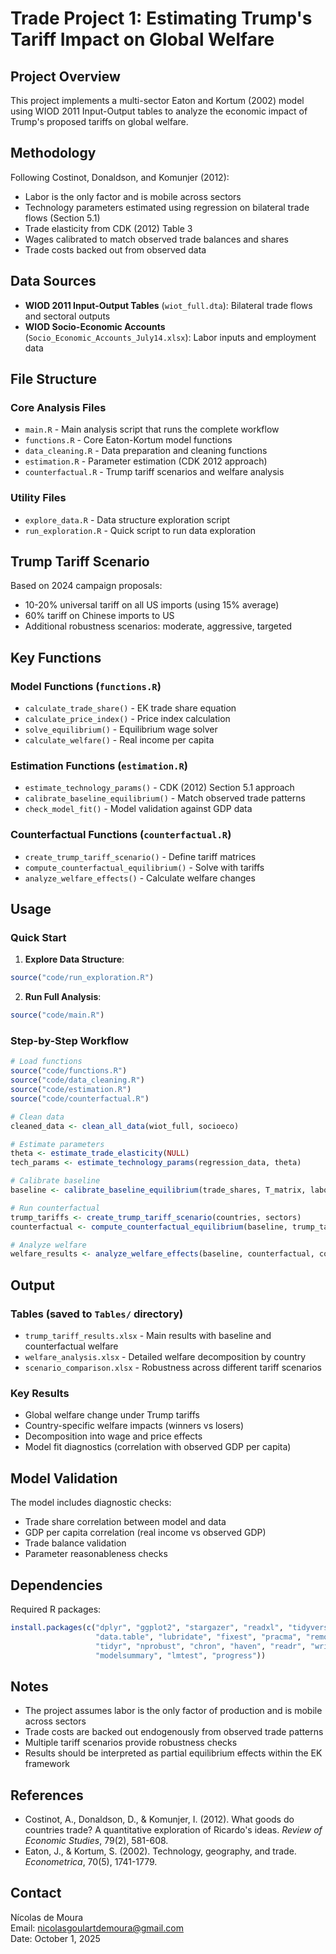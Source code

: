 # Trade Project 1: Estimating Trump's Tariff Impact on Global Welfare

## Project Overview

This project implements a multi-sector Eaton and Kortum (2002) model using WIOD 2011 Input-Output tables to analyze the economic impact of Trump's proposed tariffs on global welfare.

## Methodology

Following Costinot, Donaldson, and Komunjer (2012):
- Labor is the only factor and is mobile across sectors
- Technology parameters estimated using regression on bilateral trade flows (Section 5.1)
- Trade elasticity from CDK (2012) Table 3
- Wages calibrated to match observed trade balances and shares
- Trade costs backed out from observed data

## Data Sources

- **WIOD 2011 Input-Output Tables** (`wiot_full.dta`): Bilateral trade flows and sectoral outputs
- **WIOD Socio-Economic Accounts** (`Socio_Economic_Accounts_July14.xlsx`): Labor inputs and employment data

## File Structure

### Core Analysis Files

- `main.R` - Main analysis script that runs the complete workflow
- `functions.R` - Core Eaton-Kortum model functions
- `data_cleaning.R` - Data preparation and cleaning functions  
- `estimation.R` - Parameter estimation (CDK 2012 approach)
- `counterfactual.R` - Trump tariff scenarios and welfare analysis

### Utility Files

- `explore_data.R` - Data structure exploration script
- `run_exploration.R` - Quick script to run data exploration

## Trump Tariff Scenario

Based on 2024 campaign proposals:
- 10-20% universal tariff on all US imports (using 15% average)
- 60% tariff on Chinese imports to US
- Additional robustness scenarios: moderate, aggressive, targeted

## Key Functions

### Model Functions (`functions.R`)
- `calculate_trade_share()` - EK trade share equation
- `calculate_price_index()` - Price index calculation
- `solve_equilibrium()` - Equilibrium wage solver
- `calculate_welfare()` - Real income per capita

### Estimation Functions (`estimation.R`)
- `estimate_technology_params()` - CDK (2012) Section 5.1 approach
- `calibrate_baseline_equilibrium()` - Match observed trade patterns
- `check_model_fit()` - Model validation against GDP data

### Counterfactual Functions (`counterfactual.R`)
- `create_trump_tariff_scenario()` - Define tariff matrices
- `compute_counterfactual_equilibrium()` - Solve with tariffs
- `analyze_welfare_effects()` - Calculate welfare changes

## Usage

### Quick Start

1. **Explore Data Structure**:
```r
source("code/run_exploration.R")
```

2. **Run Full Analysis**:
```r
source("code/main.R")
```

### Step-by-Step Workflow

```r
# Load functions
source("code/functions.R")
source("code/data_cleaning.R")
source("code/estimation.R")
source("code/counterfactual.R")

# Clean data
cleaned_data <- clean_all_data(wiot_full, socioeco)

# Estimate parameters
theta <- estimate_trade_elasticity(NULL)
tech_params <- estimate_technology_params(regression_data, theta)

# Calibrate baseline
baseline <- calibrate_baseline_equilibrium(trade_shares, T_matrix, labor_data, theta)

# Run counterfactual
trump_tariffs <- create_trump_tariff_scenario(countries, sectors)
counterfactual <- compute_counterfactual_equilibrium(baseline, trump_tariffs, theta)

# Analyze welfare
welfare_results <- analyze_welfare_effects(baseline, counterfactual, countries)
```

## Output

### Tables (saved to `Tables/` directory)
- `trump_tariff_results.xlsx` - Main results with baseline and counterfactual welfare
- `welfare_analysis.xlsx` - Detailed welfare decomposition by country
- `scenario_comparison.xlsx` - Robustness across different tariff scenarios

### Key Results
- Global welfare change under Trump tariffs
- Country-specific welfare impacts (winners vs losers)
- Decomposition into wage and price effects
- Model fit diagnostics (correlation with observed GDP per capita)

## Model Validation

The model includes diagnostic checks:
- Trade share correlation between model and data
- GDP per capita correlation (real income vs observed GDP)
- Trade balance validation
- Parameter reasonableness checks

## Dependencies

Required R packages:
```r
install.packages(c("dplyr", "ggplot2", "stargazer", "readxl", "tidyverse", 
                   "data.table", "lubridate", "fixest", "pracma", "remotes", 
                   "tidyr", "nprobust", "chron", "haven", "readr", "writexl", 
                   "modelsummary", "lmtest", "progress"))
```

## Notes

- The project assumes labor is the only factor of production and is mobile across sectors
- Trade costs are backed out endogenously from observed trade patterns
- Multiple tariff scenarios provide robustness checks
- Results should be interpreted as partial equilibrium effects within the EK framework

## References

- Costinot, A., Donaldson, D., & Komunjer, I. (2012). What goods do countries trade? A quantitative exploration of Ricardo's ideas. *Review of Economic Studies*, 79(2), 581-608.
- Eaton, J., & Kortum, S. (2002). Technology, geography, and trade. *Econometrica*, 70(5), 1741-1779.

## Contact

Nícolas de Moura  
Email: nicolasgoulartdemoura@gmail.com  
Date: October 1, 2025